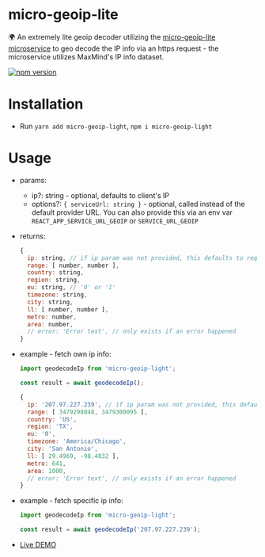 # micro-geoip-lite

🌍 An extremely lite geoip decoder utilizing the [micro-geoip-lite microservice](https://github.com/A-Tokyo/micro-geoip-lite) to geo decode the IP info via an https request - the microservice utilizes MaxMind's IP info dataset.

[![npm version](https://badge.fury.io/js/micro-geoip-lite.svg)](https://badge.fury.io/js/micro-geoip-lite)

# Installation
- Run `yarn add micro-geoip-light`, `npm i micro-geoip-light`

# Usage
- params:
  - ip?: string - optional, defaults to client's IP
  - options?: `{ serviceUrl: string }` - optional, called instead of the default provider URL. You can also provide this via an env var `REACT_APP_SERVICE_URL_GEOIP` or `SERVICE_URL_GEOIP`

- returns:
  ```js
  {
    ip: string, // if ip param was not provided, this defaults to request.ip
    range: [ number, number ],
    country: string,
    region: string,
    eu: string, // '0' or '1'
    timezone: string,
    city: string,
    ll: [ number, number ],
    metro: number,
    area: number,
    // error: 'Error text', // only exists if an error happened
  }
  ```

- example - fetch own ip info:
  ```js
  import geodecodeIp from 'micro-geoip-light';
  
  const result = await geodecodeIp();

  {
    ip: '207.97.227.239', // if ip param was not provided, this defaults to request.ip
    range: [ 3479298048, 3479300095 ],
    country: 'US',
    region: 'TX',
    eu: '0',
    timezone: 'America/Chicago',
    city: 'San Antonio',
    ll: [ 29.4969, -98.4032 ],
    metro: 641,
    area: 1000,
    // error: 'Error text', // only exists if an error happened
  }
  ```

- example - fetch specific ip info:
  ```js
  import geodecodeIp from 'micro-geoip-light';
  
  const result = await geodecodeIp('207.97.227.239');
  ```

- [Live DEMO](https://geoip-lite.now.sh/?ip=207.97.227.239)
